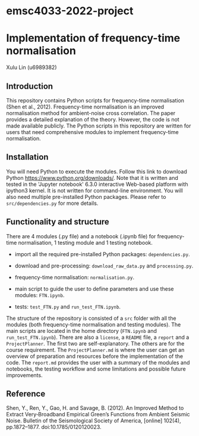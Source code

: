 # emsc4033-2022-project

# Implementation of frequency-time normalisation
Xulu Lin (u6989382)

## Introduction
This repository contains Python scripts for frequency-time normalisation (Shen et al., 2012). Frequency-time normalisation is an improved normalisation method for ambient-noise cross correlation. The paper provides a detailed explanation of the theory. However, the code is not made available publicly. The Python scripts in this repository are written for users that need comprehensive modules to implement frequency-time normalisation. 

## Installation
You will need Python to execute the modules. Follow this link to download Python https://www.python.org/downloads/. Note that it is written and tested in the 'Jupyter notebook' 6.3.0 interactive Web-based platform with ipython3 kernel. It is not written for command-line environment. You will also need multiple pre-installed Python packages. Please refer to `src/dependencies.py` for more details. 

## Functionality and structure 
There are 4 modules (.py file) and a notebook (.ipynb file) for frequency-time normalisation, 1 testing module and 1 testing notebook. 

- import all the required pre-installed Python packages: `dependencies.py`.

- download and pre-processing: `download_raw_data.py` and `processing.py`. 

- frequency-time normalisation: `normalisation.py`. 

- main script to guide the user to define parameters and use these modules: `FTN.ipynb`. 

- tests: `test_FTN.py` and `run_test_FTN.ipynb`. 

The structure of the repository is consisted of a `src` folder with all the modules (both frequency-time normalisation and testing modules). The main scripts are located in the home directory (`FTN.ipynb` and `run_test_FTN.ipynb`). There are also a `license`, a `README` file, a `report` and a `ProjectPlanner`. The first two are self-explanatory. The others are for the course requirement. The `ProjectPlanner.md` is where the user can get an overview of preparation and resources before the implementation of the code. The `report.md` provides the user with a summary of the modules and notebooks, the testing workflow and some limitations and possible future improvements. 


## Reference 
Shen, Y., Ren, Y., Gao, H. and Savage, B. (2012). An Improved Method to Extract Very‐Broadband Empirical Green’s Functions from Ambient Seismic Noise. Bulletin of the Seismological Society of America, [online] 102(4), pp.1872–1877. doi:10.1785/0120120023.


